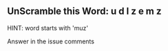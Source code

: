 UnScramble this Word: u d l z e m z
----------

HINT: word starts with 'muz'

Answer in the issue comments
